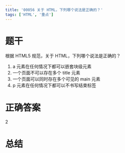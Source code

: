 ```yaml
---
title: '00056 关于 HTML，下列哪个说法是正确的？'
tags: ['HTML', '重点']
---
```


# 题干

根据 HTML5 规范，关于 HTML，下列哪个说法是正确的？

1. a 元素在任何情况下都可以嵌套块级元素
2. 一个页面不可以存在多个 title 元素
3. 一个页面可以同时存在多个可见的 main 元素
4. p 元素在任何情况下都可以不书写结束标签

# 正确答案

2

# 总结



<script>
  function func() {

  }
  
</script>